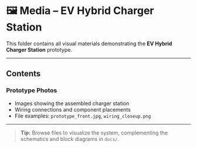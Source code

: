 # 🖼️ Media – EV Hybrid Charger Station

This folder contains all visual materials demonstrating the **EV Hybrid Charger Station** prototype.

---

## Contents

### Prototype Photos
- Images showing the assembled charger station  
- Wiring connections and component placements  
- File examples: `prototype_front.jpg`, `wiring_closeup.png`

---

> **Tip:** Browse files to visualize the system, complementing the schematics and block diagrams in `docs/`.
